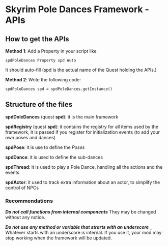# Skyrim Pole Dances Framework - APIs

## How to get the APIs

**Method 1**:
Add a Property in your script like
```
spdPoleDances Property spd Auto
```

It should auto-fill (spd is the actual name of the Quest holding the APIs.)


**Method 2**:
Write the following code:
```
spdPoleDances spd = spdPoleDances.getInstance()
```


## Structure of the files

**spdDoleDances** (quest **spd**): it is the main framework

**spdRegistry** (quest **spd**): it contains the registry for all items used by the framework, it is passed if you register for initialization events (to add your own poses and dances)

**spdPose**: it is use to define the _Poses_

**spdDance**: it is used to define the sub-dances

**spdThread**: it is used to play a Pole Dance, handling all the actions and the events

**spdActor**: it used to track extra information about an actor, to simplify the control of NPCs



### Recommendations

***Do not call functions from internal components***
They may be changed without any notice.

***Do not use any method or variable that strarts with an underscore \_***
Whatever starts with an underscore is internal. If you use it, your mod may stop working when the framework will be updated.

